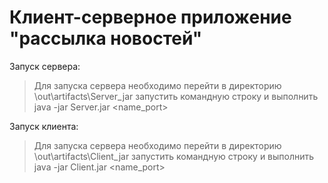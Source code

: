 # Клиент-серверное приложение "рассылка новостей"

Запуск сервера:

> Для запуска сервера необходимо перейти в директорию \out\artifacts\Server_jar
> запустить командную строку и выполнить java -jar Server.jar <name_port>

Запуск клиента:

> Для запуска сервера необходимо перейти в директорию \out\artifacts\Client_jar
> запустить командную строку и выполнить java -jar Client.jar <ip> <name_port>


